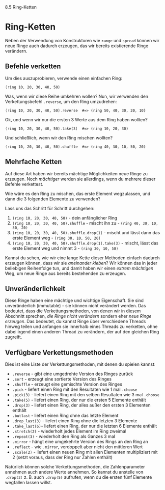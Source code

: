 8.5 Ring-Ketten

# Ring-Ketten

Neben der Verwendung von Konstruktoren wie `range` und `spread` können wir neue Ringe auch dadurch erzeugen, das wir bereits existierende Ringe verändern.


## Befehle verketten

Um dies auszuprobieren, verwende einen einfachen Ring:

```
(ring 10, 20, 30, 40, 50)
```

Was, wenn wir diese Reihe umkehren wollen? Nun, wir verwenden den Verkettungsbefehl `.reverse`, um den Ring umzudrehen:

```
(ring 10, 20, 30, 40, 50).reverse  #=> (ring 50, 40, 30, 20, 10)
```

Ok, und wenn wir nur die ersten 3 Werte aus dem Ring haben wollten?

```
(ring 10, 20, 30, 40, 50).take(3)  #=> (ring 10, 20, 30)
```

Und schließlich, wenn wir den Ring mischen wollten?

```
(ring 10, 20, 30, 40, 50).shuffle  #=> (ring 40, 30, 10, 50, 20)
```

## Mehrfache Ketten

Auf diese Art haben wir bereits mächtige Möglichkeiten neue Ringe zu erzeugen. Noch *mächtiger* werden sie allerdings, wenn du mehrere dieser Befehle verkettest.

Wie wäre es den Ring zu mischen, das erste Element wegzulassen, und dann die 3 folgenden Elemente zu verwenden?

Lass uns das Schritt für Schritt durchgehen:

1. `(ring 10, 20, 30, 40, 50)` - dein anfänglicher Ring
2. `(ring 10, 20, 30, 40, 50).shuffle` - mischt ihn zu - `(ring 40, 30, 10, 50, 20)`
3. `(ring 10, 20, 30, 40, 50).shuffle.drop(1)` - mischt und lässt dann das erste Element weg - `(ring 30, 10, 50, 20)`
4. `(ring 10, 20, 30, 40, 50).shuffle.drop(1).take(3)` - mischt, lässt das erste Element weg und nimmt 3 - `(ring 30, 10, 50)`

Kannst du sehen, wie wir eine lange Kette dieser Methoden einfach dadurch erzeugen können, dass wir sie *aneinander kleben*? Wir können das in jeder beliebigen Reihenfolge tun, und damit haben wir einen *extrem mächtigen* Weg, um neue Ringe aus bereits bestehenden zu erzeugen.

## Unveränderlichkeit

Diese Ringe haben eine mächtige und wichtige Eigenschaft. Sie sind unveränderlich (immutable) - sie können nicht verändert werden. Das bedeutet, dass die Verkettungsmethoden, von denen wir in diesem Abschnitt sprechen, *die Ringe nicht verändern* sondern eher *neue Ringe erzeugen*. Das bedeutet, du kannst Ringe über verschiedene Threads hinweg teilen und anfangen sie innerhalb eines Threads zu verketten, ohne dabei irgend einen anderen Thread zu verändern, der auf den gleichen Ring zugreift.

## Verfügbare Verkettungsmethoden

Dies ist eine Liste der Verkettungsmethoden, mit denen du spielen kannst:

* `.reverse` - gibt eine umgedrehte Version des Ringes zurück
* `.sort` - erzeugt eine sortierte Version des Ringes
* `.shuffle` - erzeugt eine gemischte Version des Ringes
* `.pick` - liefert einen Ring mit den Resultaten wie 1 mal `.choose`
* `.pick(3)` - liefert einen Ring mit den selben Resultaten wie 3 mal `.choose`
* `.take(5)` - liefert einen Ring, der nur die ersten 5 Elemente enthält
* `.drop(3)` - liefert einen Ring, der alles außer den ersten 3 Elementen enthält
* `.butlast` - liefert einen Ring ohne das letzte Element
* `.drop_last(3)` - liefert einen Ring ohne die letzten 3 Elemente
* `.take_last(6)`- liefert einen Ring, der nur die letzten 6 Elemente enthält
* `.stretch(2)` - wiederholt jedes Element im Ring zweimal
* `.repeat(3)` - wiederholt den Ring als Ganzes 3 mal
* `.mirror` - hängt eine umgekehrte Version des Rings an den Ring an
* `.reflect` - wie `.mirror`, verdoppelt aber nicht den mittleren Wert
* `.scale(2)` - liefert einen neuen Ring mit allen Elementen multipliziert mit 2 (setzt voraus, dass der Ring nur Zahlen enthält)

Natürlich können solche Verkettungsmethoden, die Zahlenparameter annehmen auch andere Werte annehmen. So kannst du anstelle von `.drop(3)` z. B. auch `.drop(5)` aufrufen, wenn du die ersten fünf Elemente wegfallen lassen willst.
